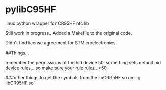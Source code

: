 # pylibC95HF
linux python wrapper for CR95HF nfc lib

Still work in progress..
Added a Makefile to the original code.

Didn't find license agreement for STMicroelectronics

##Things...

remember the permissions of the hid device
50-something sets default hid device rules... so make sure your rule rulez...>50

###other things
to get the symbols from the libCR95HF.so
 nm -g libCR95HF.so`



